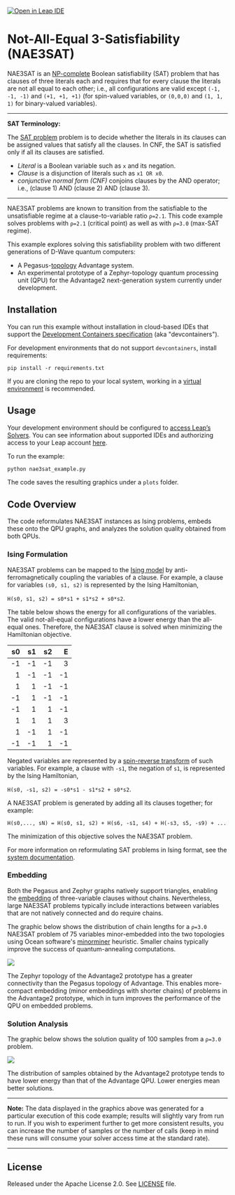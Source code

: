 [![Open in Leap IDE](
  https://cdn-assets.cloud.dwavesys.com/shared/latest/badges/leapide.svg)](
  https://ide.dwavesys.io/#https://github.com/dwave-examples/NAE3SAT)

# Not-All-Equal 3-Satisfiability (NAE3SAT)

NAE3SAT is an [NP-complete](https://en.wikipedia.org/wiki/NP-completeness)
Boolean satisfiability (SAT) problem that has clauses of three literals each and
requires that for every clause the literals are not all equal to each other; i.e.,
all configurations are valid except `(-1, -1, -1)` and `(+1, +1, +1)` (for
spin-valued variables, or `(0,0,0)` and `(1, 1, 1)` for binary-valued variables).

---
**SAT Terminology:**

The [SAT problem](https://en.wikipedia.org/wiki/Boolean_satisfiability_problem)
problem is to decide whether the literals in its clauses can be assigned values
that satisfy all the clauses. In CNF, the SAT is satisfied only if all its
clauses are satisfied.

 * *Literal* is a Boolean variable such as `x`  and its negation.
 * *Clause* is a disjunction of literals such as `x1 OR x0`.
 * *conjunctive normal form (CNF)* conjoins clauses by the AND operator; i.e.,
   (clause 1) AND (clause 2) AND (clause 3).

---

NAE3SAT problems are known to transition from the satisfiable to the unsatisfiable
regime at a clause-to-variable ratio `ρ=2.1`. This code example solves problems
with `ρ=2.1` (critical point) as well as with `ρ=3.0` (max-SAT regime).

This example explores solving this satisfiability problem with two different
generations of D-Wave quantum computers:

* A Pegasus-[topology](https://docs.ocean.dwavesys.com/en/stable/concepts/topology.html)
  Advantage system.
* An experimental prototype of a Zephyr-topology quantum processing unit (QPU)
  for the Advantage2 next-generation system currently under development.

## Installation

You can run this example without installation in cloud-based IDEs that support 
the [Development Containers specification](https://containers.dev/supporting)
(aka "devcontainers").

For development environments that do not support ``devcontainers``, install 
requirements:

    pip install -r requirements.txt

If you are cloning the repo to your local system, working in a 
[virtual environment](https://docs.python.org/3/library/venv.html) is 
recommended.

## Usage

Your development environment should be configured to 
[access Leap’s Solvers](https://docs.ocean.dwavesys.com/en/stable/overview/sapi.html).
You can see information about supported IDEs and authorizing access to your 
Leap account [here](https://docs.dwavesys.com/docs/latest/doc_leap_dev_env.html).  

To run the example:
```bash
python nae3sat_example.py
```

The code saves the resulting graphics under a `plots` folder.

## Code Overview

The code reformulates NAE3SAT instances as Ising problems, embeds these onto the
QPU graphs, and analyzes the solution quality obtained from both QPUs.

### Ising Formulation

NAE3SAT problems can be mapped to the
[Ising model](https://docs.ocean.dwavesys.com/en/stable/concepts/bqm.html) by
anti-ferromagnetically coupling the variables of a clause. For example, a clause
for variables `(s0, s1, s2)` is represented by the Ising Hamiltonian,

`H(s0, s1, s2) = s0*s1 + s1*s2 + s0*s2`.

The table below shows the energy for all configurations of the variables. The
valid not-all-equal configurations have a lower energy than the all-equal ones. Therefore, the NAE3SAT clause is solved when minimizing the Hamiltonian objective.

|s0| s1|s2|E|
|---:|---:|---:|---:|
|-1| -1| -1|3|
| 1| -1| -1|-1|
| 1|  1| -1|-1|
|-1|  1| -1|-1|
|-1|  1|  1|-1|
| 1|  1|  1|3|
| 1| -1|  1|-1|
|-1| -1|  1|-1|

Negated variables are represented by a
[spin-reverse transform](https://docs.dwavesys.com/docs/latest/handbook_qpu.html)
of such variables. For example, a clause with `-s1`, the negation of `s1`,
is represented by the Ising Hamiltonian,

`H(s0, -s1, s2) = -s0*s1 - s1*s2 + s0*s2`.

A NAE3SAT problem is generated by adding all its clauses together; for example:

`H(s0,..., sN) = H(s0, s1, s2) + H(s6, -s1, s4) + H(-s3, s5, -s9) + ...`

The minimization of this objective solves the NAE3SAT problem.

For more information on reformulating SAT problems in Ising format, see the
[system documentation](https://docs.dwavesys.com/docs/latest/handbook_reformulating.html).

### Embedding

Both the Pegasus and Zephyr graphs natively support triangles, enabling the
[embedding](https://docs.ocean.dwavesys.com/en/stable/concepts/embedding.html)
of three-variable clauses without chains. Nevertheless, large NAE3SAT problems
typically include interactions between variables that are not natively connected
and do require chains.

The graphic below shows the distribution of chain lengths for a `ρ=3.0` NAE3SAT
problem of 75 variables minor-embedded into the two topologies using Ocean software's
[minorminer](https://docs.ocean.dwavesys.com/en/stable/docs_minorminer/source/sdk_index.html)
heuristic. Smaller chains typically improve the success of quantum-annealing computations.

![](/readme_images/rho_300_chain_length.png)

The Zephyr topology of the Advantage2 prototype has a greater connectivity than
the Pegasus topology of Advantage. This enables more-compact embedding (minor
embeddings with shorter chains) of problems in the Advantage2 prototype, which in turn improves the performance of the QPU on embedded problems.

### Solution Analysis

The graphic below shows the solution quality of 100 samples from a `ρ=3.0` problem.

![](/readme_images/rho_300_energies.png)

The distribution of samples obtained by the Advantage2 prototype tends to have
lower energy than that of the Advantage QPU. Lower energies mean better solutions.

---
**Note:** The data displayed in the graphics above was generated for a particular execution of this code example; results will slightly vary from run to run. If you wish to experiment further to get more consistent results, you can increase the number of samples or the number of calls (keep in mind these runs will consume your solver access time at the standard rate).


---

## License

Released under the Apache License 2.0. See [LICENSE](LICENSE) file.
